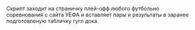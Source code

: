 Скрипт заходит на страничку плей-офф любого футбольно соревнования с сайта УЕФА и вставляет пары и результаты в заранее подготовленую табличку гугл дока.